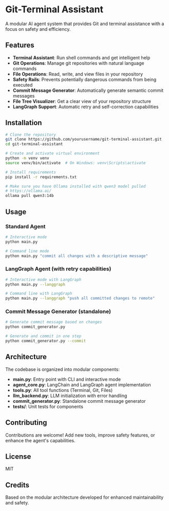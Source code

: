 # Git-Terminal Assistant

A modular AI agent system that provides Git and terminal assistance with a focus on safety and efficiency.

## Features

- **Terminal Assistant**: Run shell commands and get intelligent help
- **Git Operations**: Manage git repositories with natural language commands
- **File Operations**: Read, write, and view files in your repository
- **Safety Rails**: Prevents potentially dangerous commands from being executed
- **Commit Message Generator**: Automatically generate semantic commit messages
- **File Tree Visualizer**: Get a clear view of your repository structure
- **LangGraph Support**: Automatic retry and self-correction capabilities

## Installation

```bash
# Clone the repository
git clone https://github.com/yourusername/git-terminal-assistant.git
cd git-terminal-assistant

# Create and activate virtual environment
python -m venv venv
source venv/bin/activate  # On Windows: venv\Scripts\activate

# Install requirements
pip install -r requirements.txt

# Make sure you have Ollama installed with qwen3 model pulled
# https://ollama.ai/
ollama pull qwen3:14b
```

## Usage

### Standard Agent

```bash
# Interactive mode
python main.py

# Command line mode
python main.py "commit all changes with a descriptive message"
```

### LangGraph Agent (with retry capabilities)

```bash
# Interactive mode with LangGraph
python main.py --langgraph

# Command line with LangGraph
python main.py --langgraph "push all committed changes to remote"
```

### Commit Message Generator (standalone)

```bash
# Generate commit message based on changes
python commit_generator.py

# Generate and commit in one step
python commit_generator.py --commit
```

## Architecture

The codebase is organized into modular components:

- **main.py**: Entry point with CLI and interactive mode
- **agent_core.py**: LangChain and LangGraph agent implementation
- **tools.py**: All tool functions (Terminal, Git, Files)
- **llm_backend.py**: LLM initialization with error handling
- **commit_generator.py**: Standalone commit message generator
- **tests/**: Unit tests for components

## Contributing

Contributions are welcome! Add new tools, improve safety features, or enhance the agent's capabilities.

## License

MIT

## Credits

Based on the modular architecture developed for enhanced maintainability and safety. 